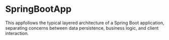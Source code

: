 # SpringBootApp
 This appfollows the typical layered architecture of a Spring Boot application, separating concerns between data persistence, business logic, and client interaction.
